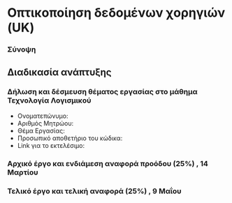 # Οπτικοποίηση δεδομένων χορηγιών (UK)

### Σύνοψη

## Διαδικασία ανάπτυξης

### Δήλωση και δέσμευση θέματος εργασίας στο μάθημα Τεχνολογία Λογισμικού
* Ονοματεπώνυμο:
* Αριθμός Μητρώου:
* Θέμα Εργασίας:
* Προσωπικό αποθετήριο του κώδικα:
* Link για το εκτελέσιμο:

### Αρχικό έργο και ενδιάμεση αναφορά προόδου (25%) , 14 Μαρτίου

### Τελικό έργο και τελική αναφορά (25%) , 9 Μαΐου
